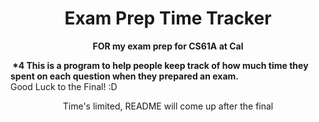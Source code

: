 # <h1 align="center">Exam Prep Time Tracker</h1>
<b><p align="center"> FOR my exam prep for CS61A at Cal </p></b>
<b>&nbsp;*4 This is a program to help people keep track of how much time they spent on each question when they prepared an exam. </b></br>
Good Luck to the Final! :D 

<p align="center"> Time's limited, README will come up after the final </p>

